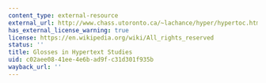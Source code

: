 ```yaml
---
content_type: external-resource
external_url: http://www.chass.utoronto.ca/~lachance/hyper/hypertoc.htm
has_external_license_warning: true
license: https://en.wikipedia.org/wiki/All_rights_reserved
status: ''
title: Glosses in Hypertext Studies
uid: c02aee08-41ee-4e6b-ad9f-c31d301f935b
wayback_url: ''
---
```

